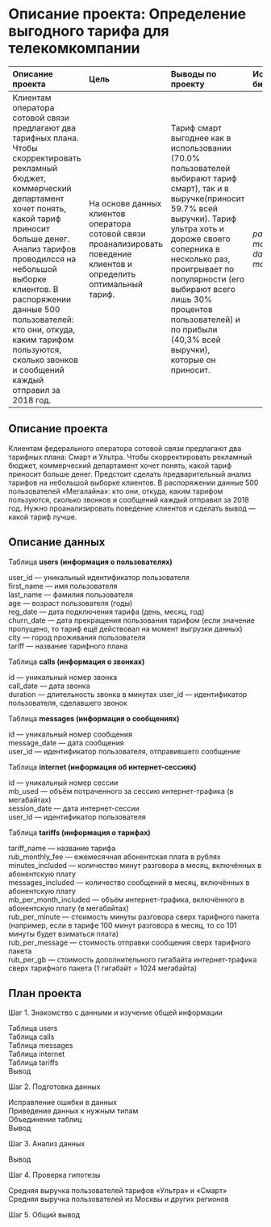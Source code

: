 # Описание проекта: Определение выгодного тарифа для телекомкомпании


  
| Описание проекта | Цель | Выводы по проекту | Используемые библиотеки |  Статус |
| :---------------------- | :---------------------- | :---------------------- |  :---------------------- |:---------------------- |
| Клиентам оператора сотовой связи предлагают два тарифных плана. Чтобы скорректировать рекламный бюджет, коммерческий департамент хочет понять, какой тариф приносит больше денег. Анализ тарифов проводилсся на небольшой выборке клиентов. В распоряжении данные 500 пользователей: кто они, откуда, каким тарифом пользуются, сколько звонков и сообщений каждый отправил за 2018 год. | На основе данных клиентов оператора сотовой связи проанализировать поведение клиентов и определить оптимальный тариф. | Тариф смарт выгоднее как в использовании (70.0% пользователей выбирают тариф смарт), так и в выручке(приносит 59.7% всей выручки). Тариф ультра хоть и дороже своего соперника в несколько раз, проигрывает по популярности (его выбирают всего лишь 30% процентов пользователей) и по прибыли (40,3% всей выручки), которые он приносит. | *pandas*, *numpy*,  *matplotlib*, *datetime*, *scipy*, *math* |Проект закончен|


## Описание проекта

 Клиентам федерального оператора сотовой связи предлагают два тарифных плана: Смарт и Ультра. Чтобы скорректировать рекламный бюджет, коммерческий департамент хочет понять, какой тариф приносит больше денег. Предстоит сделать предварительный анализ тарифов на небольшой выборке клиентов. В распоряжении данные 500 пользователей «Мегалайна»: кто они, откуда, каким тарифом пользуются, сколько звонков и сообщений каждый отправил за 2018 год. Нужно проанализировать поведение клиентов и сделать вывод — какой тариф лучше.

## Описание данных
   
Таблица **users (информация о пользователях)** 

user_id — уникальный идентификатор пользователя  
first_name — имя пользователя   
last_name — фамилия пользователя  
age — возраст пользователя (годы)  
reg_date — дата подключения тарифа (день, месяц, год)  
churn_date — дата прекращения пользования тарифом (если значение пропущено, то тариф ещё действовал на момент выгрузки данных)  
city — город проживания пользователя  
tariff — название тарифного плана  
  
Таблица **calls (информация о звонках)**
  
id — уникальный номер звонка  
call_date — дата звонка  
duration — длительность звонка в минутах
user_id — идентификатор пользователя, сделавшего звонок

Таблица **messages (информация о сообщениях)**

id — уникальный номер сообщения  
message_date — дата сообщения  
user_id — идентификатор пользователя, отправившего сообщение  
  
Таблица **internet (информация об интернет-сессиях)**  

id — уникальный номер сессии  
mb_used — объём потраченного за сессию интернет-трафика (в мегабайтах)  
session_date — дата интернет-сессии  
user_id — идентификатор пользователя  
  
Таблица **tariffs (информация о тарифах)**  
  
tariff_name — название тарифа  
rub_monthly_fee — ежемесячная абонентская плата в рублях  
minutes_included — количество минут разговора в месяц, включённых в абонентскую плату  
messages_included — количество сообщений в месяц, включённых в абонентскую плату  
mb_per_month_included — объём интернет-трафика, включённого в абонентскую плату (в мегабайтах)  
rub_per_minute — стоимость минуты разговора сверх тарифного пакета (например, если в тарифе 100   минут разговора в месяц, то со 101 минуты будет взиматься плата)  
rub_per_message — стоимость отправки сообщения сверх тарифного пакета  
rub_per_gb — стоимость дополнительного гигабайта интернет-трафика сверх тарифного пакета (1 гигабайт = 1024 мегабайта)  
  
## План проекта
  

Шаг 1. Знакомство с данными и изучение общей информации  

Таблица users  
Таблица calls  
Таблица messages  
Таблица internet  
Таблица tariffs  
Вывод  

Шаг 2. Подготовка данных  

Исправление ошибки в данных  
Приведение данных к нужным типам  
Объединение таблиц  
Вывод  

Шаг 3. Анализ данных  

Вывод  

Шаг 4. Проверка гипотезы  

Средняя выручка пользователей тарифов «Ультра» и «Смарт»  
Cредняя выручка пользователей из Москвы и других регионов  
  
Шаг 5. Общий вывод
